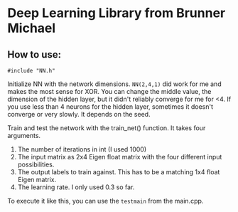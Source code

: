 # Deep Learning Library from Brunner Michael

## How to use:
`#include "NN.h"`

Initialize NN with the network dimensions. `NN(2,4,1)` did work for me and makes the most sense for XOR.
You can change the middle value, the dimension of the hidden layer, but it didn't reliably converge for me for <4.
If you use less than 4 neurons for the hidden layer, sometimes it doesn't converge or very slowly. It depends on the seed.

Train and test the network with the train_net() function. It takes four arguments.
1. The number of iterations in int (I used 1000)
2. The input matrix as 2x4 Eigen float matrix with the four different input possibilities.
3. The output labels to train against. This has to be a matching 1x4 float Eigen matrix.
4. The learning rate. I only used 0.3 so far.

To execute it like this, you can use the `testmain` from the main.cpp.